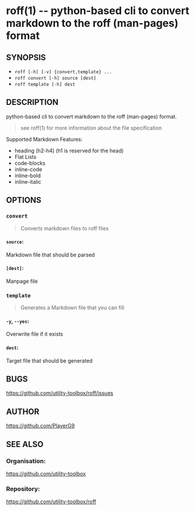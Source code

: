 roff(1) -- python-based cli to convert markdown to the roff (man-pages) format
=============================================

## SYNOPSIS

- `roff [-h] [-v] {convert,template} ...`
- `roff convert [-h] source [dest]`
- `roff template [-h] dest`

## DESCRIPTION

python-based cli to convert markdown to the roff (man-pages) format.

> see roff(1) for more information about the file specification

Supported Markdown Features:
- heading (h2-h4) (h1 is reserved for the head)
- Flat Lists
- code-blocks
- inline-code
- inline-bold
- inline-italic

## OPTIONS

### `convert`

> Converts markdown files to roff files

#### `source`:
Markdown file that should be parsed

#### `[dest]`:
Manpage file

### `template`

> Generates a Markdown file that you can fill

#### `-y`, `--yes`:
Overwrite file if it exists

#### `dest`:
Target file that should be generated

## BUGS

https://github.com/utility-toolbox/roff/issues

## AUTHOR

https://github.com/PlayerG9

## SEE ALSO

### Organisation:
https://github.com/utility-toolbox

### Repository:
https://github.com/utility-toolbox/roff
